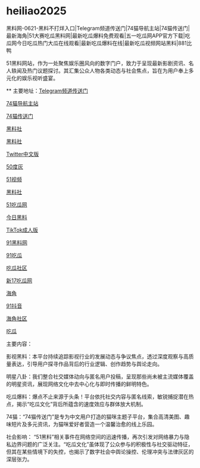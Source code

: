 # heiliao2025
黑料网-0621-黑料不打烊入口|Telegram频道传送门|74猫导航主站|74猫传送门|最新海角|51大赛吃瓜黑料网|最新吃瓜爆料免费观看|五一吃瓜网APP官方下载|吃瓜网今日吃瓜热门大瓜在线观看|最新吃瓜爆料在线|最新吃瓜视频网站黑料|881比鸭

51黑料网站，作为一处聚焦娱乐圈风向的数字门户，致力于呈现最新影剧资讯、名人轶闻及热门议题探讨。其汇集公众人物各类动态与社会焦点，旨在为用户奉上多元化的娱乐视听盛宴。

** 主要地址：<a href="https://74mao.com/">Telegram频道传送门</a>

<a href="https://74mao.com/">74猫导航主站</a>

<a href="https://74mao.com/">74猫传送门</a>

<a href="https://pi30-02.pages.dev/">黑料社</a>

<a href="https://hl4546.pages.dev/">黑料社</a>

<a href="https://tt-01.pages.dev/">Twitter中文版</a>

<a href="https://50dh-01.pages.dev/">50度灰</a>

<a href="https://hj-1301.pages.dev/">51视频</a>

<a href="https://cg87-02.pages.dev/">黑料社</a>

<a href="https://cg66-4.pages.dev/">51吃瓜网</a>

<a href="https://hl453.pages.dev/">今日黑料</a>

<a href="https://cg87-55.pages.dev/">TikTok成人版</a>

<a href="https://cg96-01.pages.dev/">91黑料网</a>

<a href="https://cg40-3.pages.dev/">91吃瓜</a>

<a href="https://cg863.pages.dev/">吃瓜社区</a>

<a href="https://cg49-9.pages.dev/">新17吃瓜网</a>

<a href="https://hj-1321.pages.dev/">海角</a>

<a href="https://dy2-12.pages.dev/">91抖音</a>

<a href="https://hj-1255.pages.dev/">海角社区</a>

<a href="https://pi1-1.pages.dev/">吃瓜</a>


主要内容：

影视黑料：本平台持续追踪影视行业的发展动态与争议焦点，透过深度观察与高质量表达，引导用户探寻作品背后的行业逻辑、创作趋势与舆论走向。

明星八卦：我们整合社交媒体动向与匿名用户投稿，呈现那些尚未被主流媒体覆盖的明星资讯，展现网络文化中去中心化与即时传播的鲜明特色。

吃瓜爆料：爆点不止来源于头条！平台依托社交内容与匿名线索，敏锐捕捉潜在热点，揭示“吃瓜文化”背后所蕴含的速度效应与群体放大机制。

74猫：“74猫传送门”是专为中文用户打造的猫咪主题子平台，集合高清美图、趣味短片及多元资讯，为猫咪爱好者营造一个温馨治愈的线上乐园。

社会影响：
“51黑料”相关事件在网络空间的迅速传播，再次引发对网络暴力与隐私边界问题的广泛关注。“吃瓜文化”虽体现了公众参与的积极性与社交驱动特征，但其在某些情境下的失控，也揭示了数字社会中舆论操控、伦理冲突与法律灰区的深层张力。
